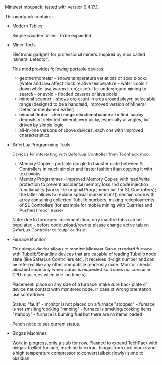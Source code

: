 Minetest modpack, tested with version 0.4.17.1.

This modpack contains:

* Modern Tables

  Simple wooden tables. To be expanded.


* Miner Tools

  Electronic gadgets for professional miners. Inspired by mod called 'Mineral Detector'.
  
  This mod provides following portable devices: 
  
  - geothermometer - shows temperature variations of solid blocks (water and lava
    affect block relative temperature - water cools it down while lava warms it up);
    useful for underground mining to search - or avoid - flooded caverns or lava pools
  - mineral scanner - shows ore count in area around player, selectable range (designed
    to be a handheld, improved version of Mineral Detector mentioned earlier)
  - mineral finder - short range directional scanner to find nearby deposits of selected
    mineral; very picky, especially at angles, but driven by simple logic
  - all-in-one versions of above devices, each one with improved characteristics


* SaferLua Programming Tools

  Devices for interacting with SaferLua Controller from TechPack mod:

  - Memory Copier - portable dongle to transfer code between SL Controllers in much simpler
    and faster fashion than copying it with text books
  - Memory Programmer - improved Memory Copier, with read/write protection to prevent
    accidental memory loss and code injection functionality (works like original Programmer
    but for SL Controllers); the latter allows to replace special marker in init() section
    code with array containing collected Tubelib numbers, making redeployments of SL
    Controllers (for example for mobile mining with Quarries and Pushers) much easier

  Note: due to formspec implementation, only inactive tabs can be populated - before code
  upload/rewrite please change active tab on SaferLua Controller to 'outp' or 'help'.


* Furnace Monitor

  This simple device allows to monitor Minetest Game standard furnace with Tubelib/Smartline
  devices that are capable of reading Tubelib node state (like SaferLua Controllers etc).
  It receives 4-digit number and can be referred like any other compatible read-only node.
  Monitor checks attached node only when status is requested so it does not consume CPU
  resources when idle (no timers).

  Placement: place on any side of a furnace, make sure back plate of device has contact with
  monitored node. In case of wrong orientation use screwdriver.

  Status:
  "fault" - monitor is not placed on a furnace
  "stopped" - furnace is not smelting/cooking
  "running" - furnace is smelting/cooking items
  "standby" - furnace is burning fuel but there are no items loaded

  Punch node to see current status.


* Biogas Machines

  Work in progress, only a stub for now. Planned to expand TechPack with biogas-fuelled
  furnace, machine to extract biogas from coal blocks and a high temperature compressor
  to convert (albeit slowly) stone to obsidian.


